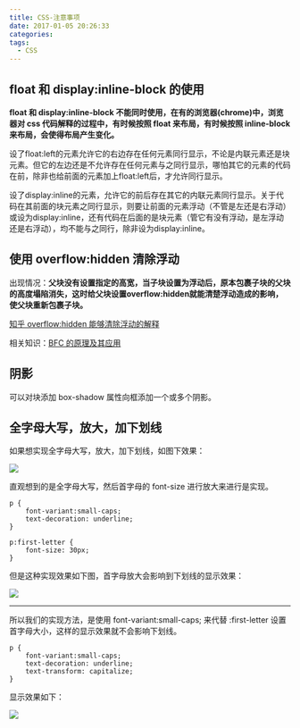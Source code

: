```yaml
---
title: CSS-注意事项
date: 2017-01-05 20:26:33
categories:
tags:
  - CSS
---
```


## float 和 display:inline-block 的使用

**float 和 display:inline-block 不能同时使用，在有的浏览器(chrome)中，浏览器对 css 代码解释的过程中，有时候按照 float 来布局，有时候按照 inline-block 来布局，会使得布局产生变化。**

设了float:left的元素允许它的右边存在任何元素同行显示，不论是内联元素还是块元素。但它的左边还是不允许存在任何元素与之同行显示，哪怕其它的元素的代码在前，除非也给前面的元素加上float:left后，才允许同行显示。

设了display:inline的元素，允许它的前后存在其它的内联元素同行显示。关于代码在其前面的块元素之同行显示，则要让前面的元素浮动（不管是左还是右浮动）或设为display:inline，还有代码在后面的是块元素（管它有没有浮动，是左浮动还是右浮动），均不能与之同行，除非设为display:inline。

## 使用 overflow:hidden 清除浮动

出现情况：**父块没有设置指定的高宽，当子块设置为浮动后，原本包裹子块的父块的高度塌陷消失，这时给父块设置overflow:hidden就能清楚浮动造成的影响，使父块重新包裹子块。**

<!--more-->

[知乎 overflow:hidden 能够清除浮动的解释](https://www.zhihu.com/question/30938856)

相关知识：[BFC 的原理及其应用](http://www.cnblogs.com/lhb25/p/inside-block-formatting-ontext.html)

## 阴影

可以对块添加 box-shadow 属性向框添加一个或多个阴影。

## 全字母大写，放大，加下划线

如果想实现全字母大写，放大，加下划线，如图下效果：

![](http://7xs2ra.com1.z0.glb.clouddn.com/22.PNG)

直观想到的是全字母大写，然后首字母的 font-size 进行放大来进行是实现。

	p {
		font-variant:small-caps;
		text-decoration: underline;
	}

	p:first-letter {
	    font-size: 30px;
	}

但是这种实现效果如下图，首字母放大会影响到下划线的显示效果：

![](http://7xs2ra.com1.z0.glb.clouddn.com/23.PNG)

-------------

所以我们的实现方法，是使用 font-variant:small-caps; 来代替 :first-letter 设置首字母大小，这样的显示效果就不会影响下划线。

	p {
		font-variant:small-caps;
		text-decoration: underline;
		text-transform: capitalize;
	}

显示效果如下：

![](http://7xs2ra.com1.z0.glb.clouddn.com/22.PNG)


















